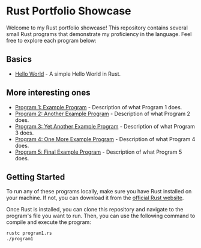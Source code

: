 # Rust Portfolio Showcase

Welcome to my Rust portfolio showcase! This repository contains several small Rust programs that demonstrate my proficiency in the language. Feel free to explore each program below:

## Basics
- [Hello World](./basics/hello_world.rs) - A simple Hello World in Rust.


## More interesting ones

- [Program 1: Example Program](./program1.rs) - Description of what Program 1 does.
- [Program 2: Another Example Program](./program2.rs) - Description of what Program 2 does.
- [Program 3: Yet Another Example Program](./program3.rs) - Description of what Program 3 does.
- [Program 4: One More Example Program](./program4.rs) - Description of what Program 4 does.
- [Program 5: Final Example Program](./program5.rs) - Description of what Program 5 does.

## Getting Started

To run any of these programs locally, make sure you have Rust installed on your machine. If not, you can download it from the [official Rust website](https://www.rust-lang.org/).

Once Rust is installed, you can clone this repository and navigate to the program's file you want to run. Then, you can use the following command to compile and execute the program:

```bash
rustc program1.rs
./program1
